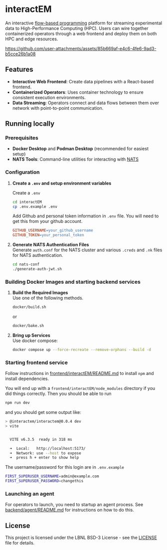 # interactEM

An interactive [flow-based programming](https://en.wikipedia.org/wiki/Flow-based_programming) platform for streaming experimental data to High-Performance Computing (HPC). Users can wire together containerized operators through a web frontend and deploy them on both HPC and edge resources.

<https://github.com/user-attachments/assets/85b669af-e4c6-4fe6-9ad3-b5cce26b1a08>

## Features

- **Interactive Web Frontend**: Create data pipelines with a React-based frontend.
- **Containerized Operators**: Uses container technology to ensure consistent execution environments.
- **Data Streaming**: Operators connect and data flows between them over network with point-to-point communication.

## Running locally

### Prerequisites

- **Docker Desktop** and **Podman Desktop** (recommended for easiest setup)
- **NATS Tools**: Command-line utilities for interacting with [NATS](https://github.com/nats-io/natscli?tab=readme-ov-file#installation)

### Configuration

1. **Create a `.env` and setup environment variables**

    Create a `.env`

    ```bash
    cd interactEM
    cp .env.example .env
    ```

    Add Github and personal token information in `.env` file. You will need to get this from your github account.

    ```makefile
    GITHUB_USERNAME=your_github_username
    GITHUB_TOKEN=your_personal_token
   ```

1. **Generate NATS Authentication Files**  
    Generate `auth.conf` for the NATS cluster and various `.creds` and `.nk` files for NATS authentication.

    ```bash
    cd nats-conf
    ./generate-auth-jwt.sh
    ```

### Building Docker Images and starting backend services

1. **Build the Required Images**  
    Use one of the following methods.

    ```bash
    docker/build.sh
    ```

    or

    ```bash
    docker/bake.sh
    ```

1. **Bring up Services**  
    Use docker compose:

    ```bash
    docker compose up --force-recreate --remove-orphans --build -d
    ```

### Starting frontend service

Follow instructions in [frontend/interactEM/README.md](frontend/interactEM/README.md) to install `npm` and install dependencies.

You will end up with a `frontend/interactEM/node_modules` directory if you did things correctly. Then you should be able to run

```bash
npm run dev
```

and you should get some output like:

```bash
> @interactem/interactem@0.0.4 dev
> vite


  VITE v6.3.5  ready in 318 ms

  ➜  Local:   http://localhost:5173/
  ➜  Network: use --host to expose
  ➜  press h + enter to show help
```

The username/password for this login are in `.env.example`

```bash
FIRST_SUPERUSER_USERNAME=admin@example.com
FIRST_SUPERUSER_PASSWORD=changethis
```

### Launching an agent

For operators to launch, you need to startup an agent process. See [backend/agent/README.md](backend/agent/README.md) for instructions on how to do this.

## License

This project is licensed under the LBNL BSD-3 License - see the [LICENSE](LICENSE) file for details.
